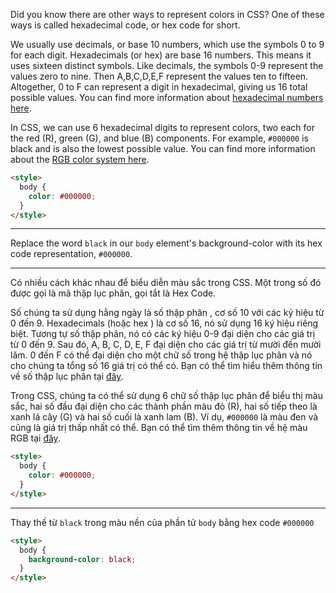 Did you know there are other ways to represent colors in CSS? One of these ways is called hexadecimal code, or hex code for short.

We usually use decimals, or base 10 numbers, which use the symbols 0 to 9 for each digit. Hexadecimals (or hex) are base 16 numbers. This means it uses sixteen distinct symbols. Like decimals, the symbols 0-9 represent the values zero to nine. Then A,B,C,D,E,F represent the values ten to fifteen. Altogether, 0 to F can represent a digit in hexadecimal, giving us 16 total possible values. You can find more information about [hexadecimal numbers here](https://www.freecodecamp.org/news/hexadecimal-number-system/).

In CSS, we can use 6 hexadecimal digits to represent colors, two each for the red (R), green (G), and blue (B) components. For example, `#000000` is black and is also the lowest possible value. You can find more information about the [RGB color system here](https://www.freecodecamp.org/news/rgb-color-html-and-css-guide/#whatisthergbcolormodel).

```html
<style>
  body {
    color: #000000;
  }
</style>
```

---

Replace the word `black` in our `body` element's background-color with its hex code representation, `#000000`.

---

Có nhiều cách khác nhau để biểu diễn màu sắc trong CSS. Một trong số đó được gọi là mã thập lục phân, gọi tắt là Hex Code.

Số chúng ta sử dụng hằng ngày là số thập phân , cơ số 10 với các ký hiệu từ 0 đến 9. Hexadecimals (hoặc hex ) là cơ số 16, nó sử dụng 16 ký hiệu riêng biệt. Tương tự số thập phân, nó có các ký hiệu 0-9 đại diện cho các giá trị từ 0 đến 9. Sau đó, A, B, C, D, E, F đại diện cho các giá trị từ mười đến mười lăm. 0 đến F có thể đại diện cho một chữ số trong hệ thập lục phân và nó cho chúng ta tổng số 16 giá trị có thể có. Bạn có thể tìm hiểu thêm thông tin về số thập lục phân tại [đây](https://www.freecodecamp.org/news/hexadecimal-number-system/).

Trong CSS, chúng ta có thể sử dụng 6 chữ số thập lục phân để biểu thị màu sắc, hai số đầu đại diện cho các thành phần màu đỏ (R), hai số tiếp theo là xanh lá cây (G) và hai số cuối là xanh lam (B). Ví dụ, `#000000` là màu đen và cũng là giá trị thấp nhất có thể. Bạn có thể tìm thêm thông tin về hệ màu RGB tại [đây](https://www.freecodecamp.org/news/rgb-color-html-and-css-guide/#whatisthergbcolormodel).

```html
<style>
  body {
    color: #000000;
  }
</style>
```

---

Thay thế từ `black` trong màu nền của phần tử `body` bằng hex code `#000000`

```html
<style>
  body {
    background-color: black;
  }
</style>
```
